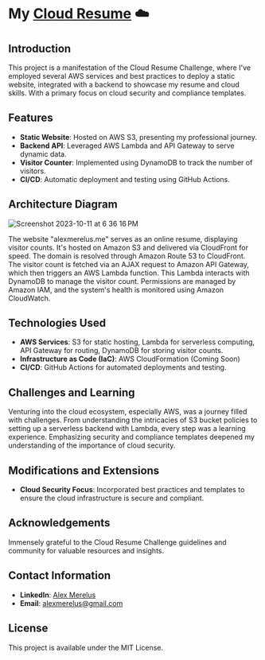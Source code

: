 # My [Cloud Resume](https://www.alexmerelus.me) ☁️

## Introduction
This project is a manifestation of the Cloud Resume Challenge, where I've employed several AWS services and best practices to deploy a static website, integrated with a backend to showcase my resume and cloud skills. With a primary focus on cloud security and compliance templates.

## Features
- **Static Website**: Hosted on AWS S3, presenting my professional journey.
- **Backend API**: Leveraged AWS Lambda and API Gateway to serve dynamic data.
- **Visitor Counter**: Implemented using DynamoDB to track the number of visitors.
- **CI/CD**: Automatic deployment and testing using GitHub Actions.

## Architecture Diagram
![Screenshot 2023-10-11 at 6 36 16 PM](https://github.com/alexmerelus/cloud-resume-challenge/assets/138509128/741de91f-bd8e-4385-ba48-27ca70c83378)

The website "alexmerelus.me" serves as an online resume, displaying visitor counts. It's hosted on Amazon S3 and delivered via CloudFront for speed. The domain is resolved through Amazon Route 53 to CloudFront. The visitor count is fetched via an AJAX request to Amazon API Gateway, which then triggers an AWS Lambda function. This Lambda interacts with DynamoDB to manage the visitor count. Permissions are managed by Amazon IAM, and the system's health is monitored using Amazon CloudWatch.

## Technologies Used
- **AWS Services**: S3 for static hosting, Lambda for serverless computing, API Gateway for routing, DynamoDB for storing visitor counts.
- **Infrastructure as Code (IaC)**: AWS CloudFormation (Coming Soon)
- **CI/CD**: GitHub Actions for automated deployments and testing.


## Challenges and Learning
Venturing into the cloud ecosystem, especially AWS, was a journey filled with challenges. From understanding the intricacies of S3 bucket policies to setting up a serverless backend with Lambda, every step was a learning experience. Emphasizing security and compliance templates deepened my understanding of the importance of cloud security.

## Modifications and Extensions
- **Cloud Security Focus**: Incorporated best practices and templates to ensure the cloud infrastructure is secure and compliant.

## Acknowledgements
Immensely grateful to the Cloud Resume Challenge guidelines and community for valuable resources and insights.

## Contact Information
- **LinkedIn**: [Alex Merelus](https://linkedin.com/in/alexmerelus)
- **Email**: alexmerelus@gmail.com

## License
This project is available under the MIT License.
